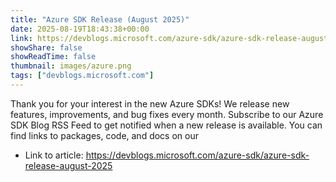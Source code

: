 ```yaml
---
title: "Azure SDK Release (August 2025)"
date: 2025-08-19T18:43:38+00:00
link: https://devblogs.microsoft.com/azure-sdk/azure-sdk-release-august-2025
showShare: false
showReadTime: false
thumbnail: images/azure.png
tags: ["devblogs.microsoft.com"]
---
```

Thank you for your interest in the new Azure SDKs! We release new features, improvements, and bug fixes every month. Subscribe to our Azure SDK Blog RSS Feed to get notified when a new release is available. You can find links to packages, code, and docs on our

- Link to article: https://devblogs.microsoft.com/azure-sdk/azure-sdk-release-august-2025